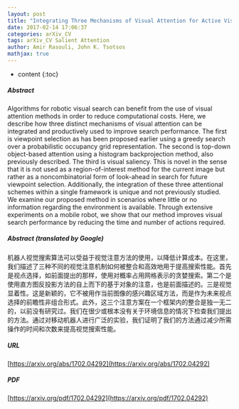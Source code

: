 ```yaml
---
layout: post
title: "Integrating Three Mechanisms of Visual Attention for Active Visual Search"
date: 2017-02-14 17:06:37
categories: arXiv_CV
tags: arXiv_CV Salient Attention
author: Amir Rasouli, John K. Tsotsos
mathjax: true
---
```


* content
{:toc}

##### Abstract
Algorithms for robotic visual search can benefit from the use of visual attention methods in order to reduce computational costs. Here, we describe how three distinct mechanisms of visual attention can be integrated and productively used to improve search performance. The first is viewpoint selection as has been proposed earlier using a greedy search over a probabilistic occupancy grid representation. The second is top-down object-based attention using a histogram backprojection method, also previously described. The third is visual saliency. This is novel in the sense that it is not used as a region-of-interest method for the current image but rather as a noncombinatorial form of look-ahead in search for future viewpoint selection. Additionally, the integration of these three attentional schemes within a single framework is unique and not previously studied. We examine our proposed method in scenarios where little or no information regarding the environment is available. Through extensive experiments on a mobile robot, we show that our method improves visual search performance by reducing the time and number of actions required.

##### Abstract (translated by Google)
机器人视觉搜索算法可以受益于视觉注意方法的使用，以降低计算成本。在这里，我们描述了三种不同的视觉注意机制如何被整合和高效地用于提高搜索性能。首先是视点选择，如前面提出的那样，使用对概率占用网格表示的贪婪搜索。第二个是使用直方图反投影方法的自上而下的基于对象的注意，也是前面描述的。三是视觉显着性。这是新颖的，它不被用作当前图像的感兴趣区域方法，而是作为未来视点选择的前瞻性非组合形式。此外，这三个注意方案在一个框架内的整合是独一无二的，以前没有研究过。我们在很少或根本没有关于环境信息的情况下检查我们提出的方法。通过对移动机器人进行广泛的实验，我们证明了我们的方法通过减少所需操作的时间和次数来提高视觉搜索性能。

##### URL
[https://arxiv.org/abs/1702.04292](https://arxiv.org/abs/1702.04292)

##### PDF
[https://arxiv.org/pdf/1702.04292](https://arxiv.org/pdf/1702.04292)

